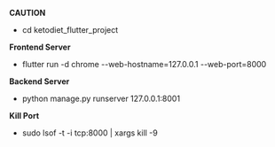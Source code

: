 **CAUTION**

- cd ketodiet_flutter_project

**Frontend Server**

- flutter run -d chrome --web-hostname=127.0.0.1 --web-port=8000

**Backend Server**

- python manage.py runserver 127.0.0.1:8001

**Kill Port**

- sudo lsof -t -i tcp:8000 | xargs kill -9
